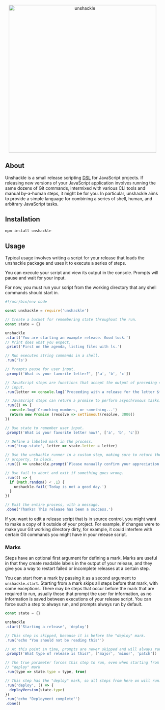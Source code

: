 <p align="center">
  <!-- Borrowed under a CC0 Public Domain license from https://pixabay.com/en/animal-game-asset-call-invertebrate-1296937/ -->
  <img alt="unshackle" src="https://cloud.githubusercontent.com/assets/1095217/19737639/cf70c50c-9b79-11e6-8d46-8d469c7c3b76.png" width="480">
</p>

## About

Unshackle is a small release scripting [DSL](https://en.wikipedia.org/wiki/Domain-specific_language) for JavaScript projects. If releasing new versions of your JavaScript application involves running the same dozens of Git commands, intermixed with various CLI tools and manual by-a-human steps, it might be for you. In particular, unshackle aims to provide a simple language for combining a series of shell, human, and arbitrary JavaScript tasks.

## Installation

```bash
npm install unshackle
```

## Usage

Typical usage involves writing a script for your release that loads the unshackle
package and uses it to execute a series of steps.

You can execute your script and view its output in the console. Prompts will
pause and wait for your input.

For now, you must run your script from the working directory that any shell
commands should start in.

```javascript
#!/usr/bin/env node

const unshackle = require('unshackle')

// Create a bucket for remembering state throughout the run.
const state = {}

unshackle
.start('You are starting an example release. Good luck.')
// Print does what you expect.
.print('First on the agenda, listing files with ls.')

// Run executes string commands in a shell.
.run('ls')

// Prompts pause for user input.
.prompt('What is your favorite letter?', ['a', 'b', 'c'])

// JavaScript steps are functions that accept the output of preceding steps as
// input.
.run(letter => console.log(`Proceeding with a release for the letter ${letter}.`))

// JavaScript steps can return a promise to perform asynchronous tasks.
.run(() => {
  console.log('Crunching numbers, or something...')
  return new Promise (resolve => setTimeout(resolve, 3000))
})

// Use state to remember user input.
.prompt('What is your favorite letter now?', ['a', 'b', 'c'])

// Define a labeled mark in the process.
.run('trap-state', letter => state.letter = letter)

// Use the unshackle runner in a custom step, making sure to return the promise
// property, to block.
.run(() => unshackle.prompt(`Please manually confirm your appreciation for the letter ${state.letter}.`).promise)

// Use fail to abort and exit if something goes wrong.
.run(() => {
  if (Math.random() < .1) {
    unshackle.fail('Today is not a good day.')
  }
})

// Exit the entire process, with a message.
.done('Thanks! This release has been a success.')
```

If you want to edit a release script that is in source control, you might want
to make a copy of it outside of your project. For example, if changes were to
make your Git working directory dirty, for example, it could interfere with
certain Git commands you might have in your release script.

### Marks

Steps have an optional first argument for defining a mark. Marks are useful in
that they create readable labels in the output of your release, and they give
you a way to restart failed or incomplete releases at a certain step.

You can start from a mark by passing it as a second argument to
`unshackle.start`. Starting from a mark skips all steps before that mark, with
some exceptions. There may be steps that occur before the mark that are
required to run, usually those that prompt the user for information, as no
information is saved between executions of your release script. You can
force such a step to always run, and prompts always run by default.

```javascript
const state = {}

unshackle
.start('Starting a release', 'deploy')

// This step is skipped, because it is before the "deploy" mark.
.run('echo "You should not be reading this"')

// At this point in time, prompts are never skipped and will always run.
.prompt('What type of release is this?', ['major', 'minor', 'patch'])

// The true parameter forces this step to run, even when starting from the
// "deploy" mark
.run(type => state.type = type, true)

// This step has the "deploy" mark, so all steps from here on will run.
.run('deploy', () => {
  deployVersion(state.type)
})
.run('echo "Deployment complete"')
.done()
```
